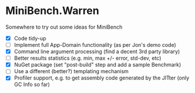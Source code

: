 # MiniBench.Warren
Somewhere to try out some ideas for MiniBench

- [x] Code tidy-up
- [ ] Implement full App-Domain functionality (as per Jon's demo code)
- [x] Command line argument processing (find a decent 3rd party library)
- [ ] Better results statistics (e.g. min, max +/- error, std-dev, etc)
- [x] NuGet package (set "post-build" step and add a sample Benchmark)
- [ ] Use a different (better?) templating mechanism
- [x] Profiler support, e.g. to get assembly code generated by the JITter (only GC Info so far)
